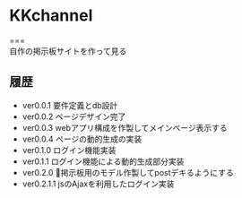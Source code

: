 # KKchannel
===  
自作の掲示板サイトを作って見る
## 履歴
- ver0.0.1
    要件定義とdb設計
- ver0.0.2
    ページデザイン完了
- ver0.0.3
    webアプリ構成を作製してメインページ表示する
- ver0.0.4
    ページの動的生成の実装
- ver0.1.0
    ログイン機能実装
- ver0.1.1
    ログイン機能による動的生成部分実装
- ver0.2.0
    掲示板用のモデル作製してpostデキるようにする
- ver0.2.1.1
    jsのAjaxを利用したログイン実装